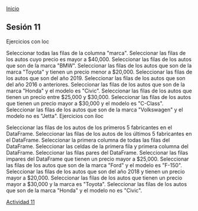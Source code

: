 <!-- No borrar o modificar -->
[Inicio](./index.md)

## Sesión 11 

Ejercicios con loc

Seleccionar todas las filas de la columna "marca".
Seleccionar las filas de los autos cuyo precio es mayor a $40,000.
Seleccionar las filas de los autos que son de la marca "BMW".
Seleccionar las filas de los autos que son de la marca "Toyota" y tienen un precio menor a $20,000.
Seleccionar las filas de los autos que son del año 2019.
Seleccionar las filas de los autos que son del año 2016 o anteriores.
Seleccionar las filas de los autos que son de la marca "Honda" y el modelo es "Civic".
Seleccionar las filas de los autos que tienen un precio entre $25,000 y $30,000.
Seleccionar las filas de los autos que tienen un precio mayor a $30,000 y el modelo es "C-Class".
Seleccionar las filas de los autos que son de la marca "Volkswagen" y el modelo no es "Jetta".
Ejercicios con iloc

Seleccionar las filas de los autos de los primeros 5 fabricantes en el DataFrame.
Seleccionar las filas de los autos de los últimos 5 fabricantes en el DataFrame.
Seleccionar la primera columna de todas las filas del DataFrame.
Seleccionar las celdas de la primera fila y primera columna del DataFrame.
Seleccionar las filas pares del DataFrame.
Seleccionar las filas impares del DataFrame que tienen un precio mayor a $25,000.
Seleccionar las filas de los autos que son de la marca "Ford" y el modelo es "F-150".
Seleccionar las filas de los autos que son del año 2018 y tienen un precio mayor a $20,000.
Seleccionar las filas de los autos que tienen un precio mayor a $30,000 y la marca es "Toyota".
Seleccionar las filas de los autos que son de la marca "Honda" y el modelo no es "Civic".

[Actividad 11](https://colab.research.google.com/drive/1TEv0FcNTIuaPnwN7sPp0xon8JmzuO6Ik?usp=sharing)

<!-- Su documentación aquí -->






